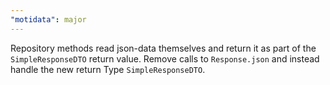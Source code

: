 ```yaml
---
"motidata": major
---
```


Repository methods read json-data themselves and return it as part of the `SimpleResponseDTO` return value.
Remove calls to `Response.json` and instead handle the new return Type `SimpleResponseDTO`.
